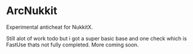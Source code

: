 # ArcNukkit
Experimental anticheat for NukkitX.

Still alot of work todo but i got a super basic base and one check which is FastUse thats not fully completed.
More coming soon.
